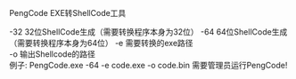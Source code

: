 PengCode
EXE转ShellCode工具

 -32 32位ShellCode生成（需要转换程序本身为32位）
 -64 64位ShellCode生成（需要转换程序本身为64位）
 -e 需要转换的exe路径                           
 -o 输出Shellcode的路径                         
 例子: PengCode.exe -64 -e code.exe -o code.bin 
 需要管理员运行PengCode!                        
